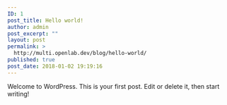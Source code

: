 ```yaml
---
ID: 1
post_title: Hello world!
author: admin
post_excerpt: ""
layout: post
permalink: >
  http://multi.openlab.dev/blog/hello-world/
published: true
post_date: 2018-01-02 19:19:16
---
```

Welcome to WordPress. This is your first post. Edit or delete it, then start writing!